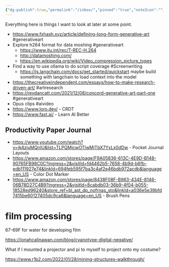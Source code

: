```yaml
---
{"dg-publish":true,"permalink":"/inbox/","pinned":"true","noteIcon":"","updated":"2024-10-30T10:25:39.539-07:00"}
---
```


Everything here is things I want to look at later at some point.

- https://www.fxhash.xyz/article/defining-long-form-generative-art #generativeart
- Explore h264 format for data moshing #generativeart 
	- https://www.itu.int/rec/T-REC-H.264
	- http://datamoshing.com/ 
	- https://en.wikipedia.org/wiki/Video_compression_picture_types
- Find a way to use ollama to do script coverage #Screenwriting 
	- https://js.langchain.com/docs/get_started/quickstart maybe build something with langchain to load context into the model
- https://thecreativeindependent.com/essays/how-to-make-research-driven-art/ #artresearch
- https://revdancatt.com/2021/12/08/concord-generative-art-part-one #generativeart 
- Opus clips #aivideo
- https://www.loro.dev/ - CRDT
- https://www.fast.ai/ - Learn AI Better
## Productivity Paper Journal 
- https://www.youtube.com/watch?v=jk4zjuMQnIU&list=TLPQMjcwOTIwMjTbX7YxLx0dDw - Pocket Journal Layouts
- https://www.amazon.com/stores/page/F9A05836-613C-4E9D-B148-90765FB98C0C?ingress=2&visitId=fd4462b5-7658-4b9d-b6fb-edb111927e74&linkId=694feb595f7ba3c4af2e46bdb972acdb&language=en_US - Color Dot Marker
- https://www.amazon.com/stores/page/8438F08F-B963-434E-8146-06B78D27C4B9?ingress=2&visitId=8cabdb03-36b9-4f04-b055-18528ed96240&store_ref=bl_ast_dp_nofrnas_sto&linkId=a036e5e39bfd7415be60127405dc9ca6&language=en_US - Brush Pens

# film processing
67-69F for water for developing film

https://jonahcalinawan.com/blog/cyanotype-digital-negative/


What if I mounted a projector and pi to myself to project onto my costume?

https://www.r1b2.com/2022/01/28/mining-structures-walkthrough/
